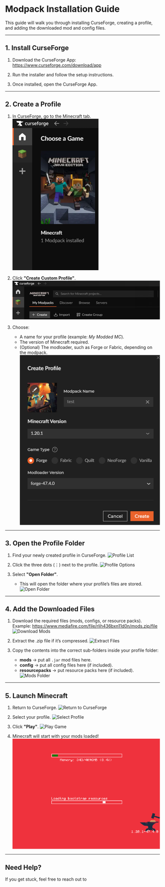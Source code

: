 # Modpack Installation Guide

This guide will walk you through installing CurseForge, creating a profile, and adding the downloaded mod and config files.

---

## 1. Install CurseForge
1. Download the CurseForge App:
   https://www.curseforge.com/download/app

2. Run the installer and follow the setup instructions.

3. Once installed, open the CurseForge App.

---

## 2. Create a Profile
1. In CurseForge, go to the Minecraft tab.
   ![Minecraft Tab](img/curseforge-go-to-minecraft-tab.png)
2. Click **"Create Custom Profile"**.
   ![Create Profile](img/curseforge-create-profile.png)

3. Choose:
   - A name for your profile (example: *My Modded MC*).
   - The version of Minecraft required.
   - (Optional) The modloader, such as Forge or Fabric, depending on the modpack.
   ![Profile Settings](img/curseforge-profile-settings.png)

---

## 3. Open the Profile Folder
1. Find your newly created profile in CurseForge.
   ![Profile List](img/curseforge-profile-list.png)

2. Click the three dots (⋮) next to the profile.
   ![Profile Options](img/curseforge-profile-options.png)

3. Select **"Open Folder"**.
   - This will open the folder where your profile’s files are stored.
   ![Open Folder](img/curseforge-open-folder.png)

---

## 4. Add the Downloaded Files
1. Download the required files (mods, configs, or resource packs).
   Example: https://www.mediafire.com/file/rlih436bxn11d0n/mods.zip/file
   ![Download Mods](img/download-mods.png)

2. Extract the .zip file if it’s compressed.
   ![Extract Files](img/extract-files.png)

3. Copy the contents into the correct sub-folders inside your profile folder:
   - **mods** → put all `.jar` mod files here.
   - **config** → put all config files here (if included).
   - **resourcepacks** → put resource packs here (if included).
   ![Mods Folder](img/mods-folder.png)

---

## 5. Launch Minecraft
1. Return to CurseForge.
   ![Return to CurseForge](img/curseforge-back.png)

2. Select your profile.
   ![Select Profile](img/curseforge-select-profile.png)

3. Click **"Play"**.
   ![Play Game](img/curseforge-play.png)

4. Minecraft will start with your mods loaded!
   ![Minecraft Mods Loaded](img/minecraft-mods-loaded.png)

---

## Need Help?
If you get stuck, feel free to reach out to
